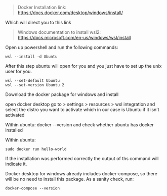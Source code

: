 > Docker Installation link:
> https://docs.docker.com/desktop/windows/install/

Which will direct you to this link
> Windows documentation to install wsl2:
> https://docs.microsoft.com/en-us/windows/wsl/install

Open up powershell and run the following commands: 
```
wsl --install -d Ubuntu
```

After this step ubuntu will open for you and you just have to set up the unix user for you.
```
wsl --set-default Ubuntu
wsl --set-version Ubuntu 2
```

Download the docker package for windows and install

open docker desktop
go to > settings > resources > wsl integration
and select the distro you want to activate which in our case is Ubuntu if it isn't activated

Within ubuntu:
docker --version
and check whether ubuntu has docker installed

Within ubuntu:
```
sudo docker run hello-world
```
If the installation was performed correctly the output of ths command will indicate it.

Docker desktop for windows already includes docker-compose, so there will be no need to install this package.
As a sanity check, run: 
```
docker-compose --version
```